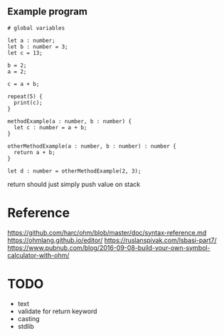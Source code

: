 ## Example program

```
# global variables

let a : number;
let b : number = 3;
let c = 13;

b = 2;
a = 2;

c = a + b;

repeat(5) {
  print(c);
}

methodExample(a : number, b : number) {
  let c : number = a + b;
}

otherMethodExample(a : number, b : number) : number {
  return a + b;
}

let d : number = otherMethodExample(2, 3);

```

return should just simply push value on stack

# Reference

https://github.com/harc/ohm/blob/master/doc/syntax-reference.md
https://ohmlang.github.io/editor/
https://ruslanspivak.com/lsbasi-part7/
https://www.pubnub.com/blog/2016-09-08-build-your-own-symbol-calculator-with-ohm/

# TODO
* text
* validate for return keyword
* casting
* stdlib

